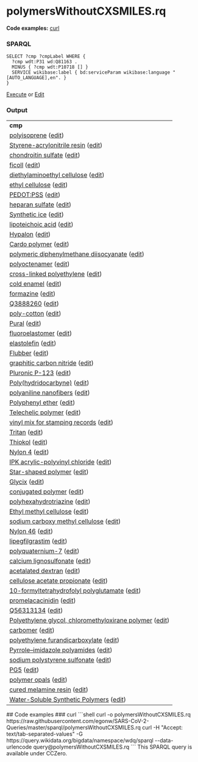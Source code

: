 # polymersWithoutCXSMILES.rq
**Code examples:** [curl](#curl)
### SPARQL
```sparql
SELECT ?cmp ?cmpLabel WHERE {
  ?cmp wdt:P31 wd:Q81163 .
  MINUS { ?cmp wdt:P10718 [] }
  SERVICE wikibase:label { bd:serviceParam wikibase:language "[AUTO_LANGUAGE],en". }
}
```
[Execute](https://query.wikidata.org/embed.html#SELECT%20%3Fcmp%20%3FcmpLabel%20WHERE%20%7B%0A%20%20%3Fcmp%20wdt%3AP31%20wd%3AQ81163%20.%0A%20%20MINUS%20%7B%20%3Fcmp%20wdt%3AP10718%20%5B%5D%20%7D%0A%20%20SERVICE%20wikibase%3Alabel%20%7B%20bd%3AserviceParam%20wikibase%3Alanguage%20%22%5BAUTO_LANGUAGE%5D%2Cen%22.%20%7D%0A%7D%0A) or [Edit](https://query.wikidata.org/#SELECT%20%3Fcmp%20%3FcmpLabel%20WHERE%20%7B%0A%20%20%3Fcmp%20wdt%3AP31%20wd%3AQ81163%20.%0A%20%20MINUS%20%7B%20%3Fcmp%20wdt%3AP10718%20%5B%5D%20%7D%0A%20%20SERVICE%20wikibase%3Alabel%20%7B%20bd%3AserviceParam%20wikibase%3Alanguage%20%22%5BAUTO_LANGUAGE%5D%2Cen%22.%20%7D%0A%7D%0A)


### Output
<table>
  <tr>
    <td><b>cmp</b></td>
  </tr>
  <tr>
    <td><a href="https://tools.wmflabs.org/scholia/Q145126">polyisoprene</a> (<a href="http://www.wikidata.org/entity/Q145126">edit</a>)</td>
  </tr>
  <tr>
    <td><a href="https://tools.wmflabs.org/scholia/Q146415">Styrene-acrylonitrile resin</a> (<a href="http://www.wikidata.org/entity/Q146415">edit</a>)</td>
  </tr>
  <tr>
    <td><a href="https://tools.wmflabs.org/scholia/Q408014">chondroitin sulfate</a> (<a href="http://www.wikidata.org/entity/Q408014">edit</a>)</td>
  </tr>
  <tr>
    <td><a href="https://tools.wmflabs.org/scholia/Q410200">ficoll</a> (<a href="http://www.wikidata.org/entity/Q410200">edit</a>)</td>
  </tr>
  <tr>
    <td><a href="https://tools.wmflabs.org/scholia/Q411341">diethylaminoethyl cellulose</a> (<a href="http://www.wikidata.org/entity/Q411341">edit</a>)</td>
  </tr>
  <tr>
    <td><a href="https://tools.wmflabs.org/scholia/Q420113">ethyl cellulose</a> (<a href="http://www.wikidata.org/entity/Q420113">edit</a>)</td>
  </tr>
  <tr>
    <td><a href="https://tools.wmflabs.org/scholia/Q421690">PEDOT:PSS</a> (<a href="http://www.wikidata.org/entity/Q421690">edit</a>)</td>
  </tr>
  <tr>
    <td><a href="https://tools.wmflabs.org/scholia/Q424668">heparan sulfate</a> (<a href="http://www.wikidata.org/entity/Q424668">edit</a>)</td>
  </tr>
  <tr>
    <td><a href="https://tools.wmflabs.org/scholia/Q637756">Synthetic ice</a> (<a href="http://www.wikidata.org/entity/Q637756">edit</a>)</td>
  </tr>
  <tr>
    <td><a href="https://tools.wmflabs.org/scholia/Q781350">lipoteichoic acid</a> (<a href="http://www.wikidata.org/entity/Q781350">edit</a>)</td>
  </tr>
  <tr>
    <td><a href="https://tools.wmflabs.org/scholia/Q900292">Hypalon</a> (<a href="http://www.wikidata.org/entity/Q900292">edit</a>)</td>
  </tr>
  <tr>
    <td><a href="https://tools.wmflabs.org/scholia/Q1035763">Cardo polymer</a> (<a href="http://www.wikidata.org/entity/Q1035763">edit</a>)</td>
  </tr>
  <tr>
    <td><a href="https://tools.wmflabs.org/scholia/Q2102931">polymeric diphenylmethane diisocyanate</a> (<a href="http://www.wikidata.org/entity/Q2102931">edit</a>)</td>
  </tr>
  <tr>
    <td><a href="https://tools.wmflabs.org/scholia/Q2504005">polyoctenamer</a> (<a href="http://www.wikidata.org/entity/Q2504005">edit</a>)</td>
  </tr>
  <tr>
    <td><a href="https://tools.wmflabs.org/scholia/Q2666962">cross-linked polyethylene</a> (<a href="http://www.wikidata.org/entity/Q2666962">edit</a>)</td>
  </tr>
  <tr>
    <td><a href="https://tools.wmflabs.org/scholia/Q3588152">cold enamel</a> (<a href="http://www.wikidata.org/entity/Q3588152">edit</a>)</td>
  </tr>
  <tr>
    <td><a href="https://tools.wmflabs.org/scholia/Q3748146">formazine</a> (<a href="http://www.wikidata.org/entity/Q3748146">edit</a>)</td>
  </tr>
  <tr>
    <td><a href="https://tools.wmflabs.org/scholia/Q3888260">Q3888260</a> (<a href="http://www.wikidata.org/entity/Q3888260">edit</a>)</td>
  </tr>
  <tr>
    <td><a href="https://tools.wmflabs.org/scholia/Q4369965">poly-cotton</a> (<a href="http://www.wikidata.org/entity/Q4369965">edit</a>)</td>
  </tr>
  <tr>
    <td><a href="https://tools.wmflabs.org/scholia/Q4383827">Pural</a> (<a href="http://www.wikidata.org/entity/Q4383827">edit</a>)</td>
  </tr>
  <tr>
    <td><a href="https://tools.wmflabs.org/scholia/Q4493247">fluoroelastomer</a> (<a href="http://www.wikidata.org/entity/Q4493247">edit</a>)</td>
  </tr>
  <tr>
    <td><a href="https://tools.wmflabs.org/scholia/Q5353579">elastolefin</a> (<a href="http://www.wikidata.org/entity/Q5353579">edit</a>)</td>
  </tr>
  <tr>
    <td><a href="https://tools.wmflabs.org/scholia/Q5462608">Flubber</a> (<a href="http://www.wikidata.org/entity/Q5462608">edit</a>)</td>
  </tr>
  <tr>
    <td><a href="https://tools.wmflabs.org/scholia/Q5597232">graphitic carbon nitride</a> (<a href="http://www.wikidata.org/entity/Q5597232">edit</a>)</td>
  </tr>
  <tr>
    <td><a href="https://tools.wmflabs.org/scholia/Q7205569">Pluronic P-123</a> (<a href="http://www.wikidata.org/entity/Q7205569">edit</a>)</td>
  </tr>
  <tr>
    <td><a href="https://tools.wmflabs.org/scholia/Q7226092">Poly(hydridocarbyne)</a> (<a href="http://www.wikidata.org/entity/Q7226092">edit</a>)</td>
  </tr>
  <tr>
    <td><a href="https://tools.wmflabs.org/scholia/Q7226142">polyaniline nanofibers</a> (<a href="http://www.wikidata.org/entity/Q7226142">edit</a>)</td>
  </tr>
  <tr>
    <td><a href="https://tools.wmflabs.org/scholia/Q7226747">Polyphenyl ether</a> (<a href="http://www.wikidata.org/entity/Q7226747">edit</a>)</td>
  </tr>
  <tr>
    <td><a href="https://tools.wmflabs.org/scholia/Q7695787">Telechelic polymer</a> (<a href="http://www.wikidata.org/entity/Q7695787">edit</a>)</td>
  </tr>
  <tr>
    <td><a href="https://tools.wmflabs.org/scholia/Q12378730">vinyl mix for stamping records</a> (<a href="http://www.wikidata.org/entity/Q12378730">edit</a>)</td>
  </tr>
  <tr>
    <td><a href="https://tools.wmflabs.org/scholia/Q16681178">Tritan</a> (<a href="http://www.wikidata.org/entity/Q16681178">edit</a>)</td>
  </tr>
  <tr>
    <td><a href="https://tools.wmflabs.org/scholia/Q16929866">Thiokol</a> (<a href="http://www.wikidata.org/entity/Q16929866">edit</a>)</td>
  </tr>
  <tr>
    <td><a href="https://tools.wmflabs.org/scholia/Q16944492">Nylon 4</a> (<a href="http://www.wikidata.org/entity/Q16944492">edit</a>)</td>
  </tr>
  <tr>
    <td><a href="https://tools.wmflabs.org/scholia/Q17145661">IPK acrylic-polyvinyl chloride</a> (<a href="http://www.wikidata.org/entity/Q17145661">edit</a>)</td>
  </tr>
  <tr>
    <td><a href="https://tools.wmflabs.org/scholia/Q17157308">Star-shaped polymer</a> (<a href="http://www.wikidata.org/entity/Q17157308">edit</a>)</td>
  </tr>
  <tr>
    <td><a href="https://tools.wmflabs.org/scholia/Q18086822">Glycix</a> (<a href="http://www.wikidata.org/entity/Q18086822">edit</a>)</td>
  </tr>
  <tr>
    <td><a href="https://tools.wmflabs.org/scholia/Q18213341">conjugated polymer</a> (<a href="http://www.wikidata.org/entity/Q18213341">edit</a>)</td>
  </tr>
  <tr>
    <td><a href="https://tools.wmflabs.org/scholia/Q18392665">polyhexahydrotriazine</a> (<a href="http://www.wikidata.org/entity/Q18392665">edit</a>)</td>
  </tr>
  <tr>
    <td><a href="https://tools.wmflabs.org/scholia/Q18579463">Ethyl methyl cellulose</a> (<a href="http://www.wikidata.org/entity/Q18579463">edit</a>)</td>
  </tr>
  <tr>
    <td><a href="https://tools.wmflabs.org/scholia/Q21012207">sodium carboxy methyl cellulose</a> (<a href="http://www.wikidata.org/entity/Q21012207">edit</a>)</td>
  </tr>
  <tr>
    <td><a href="https://tools.wmflabs.org/scholia/Q21099595">Nylon 46</a> (<a href="http://www.wikidata.org/entity/Q21099595">edit</a>)</td>
  </tr>
  <tr>
    <td><a href="https://tools.wmflabs.org/scholia/Q22668726">lipegfilgrastim</a> (<a href="http://www.wikidata.org/entity/Q22668726">edit</a>)</td>
  </tr>
  <tr>
    <td><a href="https://tools.wmflabs.org/scholia/Q28936223">polyquaternium-7</a> (<a href="http://www.wikidata.org/entity/Q28936223">edit</a>)</td>
  </tr>
  <tr>
    <td><a href="https://tools.wmflabs.org/scholia/Q29550807">calcium lignosulfonate</a> (<a href="http://www.wikidata.org/entity/Q29550807">edit</a>)</td>
  </tr>
  <tr>
    <td><a href="https://tools.wmflabs.org/scholia/Q30688730">acetalated dextran</a> (<a href="http://www.wikidata.org/entity/Q30688730">edit</a>)</td>
  </tr>
  <tr>
    <td><a href="https://tools.wmflabs.org/scholia/Q43654570">cellulose acetate propionate</a> (<a href="http://www.wikidata.org/entity/Q43654570">edit</a>)</td>
  </tr>
  <tr>
    <td><a href="https://tools.wmflabs.org/scholia/Q46224534">10-formyltetrahydrofolyl polyglutamate</a> (<a href="http://www.wikidata.org/entity/Q46224534">edit</a>)</td>
  </tr>
  <tr>
    <td><a href="https://tools.wmflabs.org/scholia/Q48835766">promelacacinidin</a> (<a href="http://www.wikidata.org/entity/Q48835766">edit</a>)</td>
  </tr>
  <tr>
    <td><a href="https://tools.wmflabs.org/scholia/Q56313134">Q56313134</a> (<a href="http://www.wikidata.org/entity/Q56313134">edit</a>)</td>
  </tr>
  <tr>
    <td><a href="https://tools.wmflabs.org/scholia/Q72461886">Polyethylene glycol, chloromethyloxirane polymer</a> (<a href="http://www.wikidata.org/entity/Q72461886">edit</a>)</td>
  </tr>
  <tr>
    <td><a href="https://tools.wmflabs.org/scholia/Q72515319">carbomer</a> (<a href="http://www.wikidata.org/entity/Q72515319">edit</a>)</td>
  </tr>
  <tr>
    <td><a href="https://tools.wmflabs.org/scholia/Q74447161">polyethylene furandicarboxylate</a> (<a href="http://www.wikidata.org/entity/Q74447161">edit</a>)</td>
  </tr>
  <tr>
    <td><a href="https://tools.wmflabs.org/scholia/Q96400534">Pyrrole–imidazole polyamides</a> (<a href="http://www.wikidata.org/entity/Q96400534">edit</a>)</td>
  </tr>
  <tr>
    <td><a href="https://tools.wmflabs.org/scholia/Q96739808">sodium polystyrene sulfonate</a> (<a href="http://www.wikidata.org/entity/Q96739808">edit</a>)</td>
  </tr>
  <tr>
    <td><a href="https://tools.wmflabs.org/scholia/Q106958036">PG5</a> (<a href="http://www.wikidata.org/entity/Q106958036">edit</a>)</td>
  </tr>
  <tr>
    <td><a href="https://tools.wmflabs.org/scholia/Q111191732">polymer opals</a> (<a href="http://www.wikidata.org/entity/Q111191732">edit</a>)</td>
  </tr>
  <tr>
    <td><a href="https://tools.wmflabs.org/scholia/Q115174035">cured melamine resin</a> (<a href="http://www.wikidata.org/entity/Q115174035">edit</a>)</td>
  </tr>
  <tr>
    <td><a href="https://tools.wmflabs.org/scholia/Q117800634">Water-Soluble Synthetic Polymers</a> (<a href="http://www.wikidata.org/entity/Q117800634">edit</a>)</td>
  </tr>
</table>
## Code examples
### curl
```shell
curl -o polymersWithoutCXSMILES.rq https://raw.githubusercontent.com/egonw/SARS-CoV-2-Queries/master/sparql/polymersWithoutCXSMILES.rq
curl -H "Accept: text/tab-separated-values" -G https://query.wikidata.org/bigdata/namespace/wdq/sparql --data-urlencode query@polymersWithoutCXSMILES.rq
```
This SPARQL query is available under CCZero.
